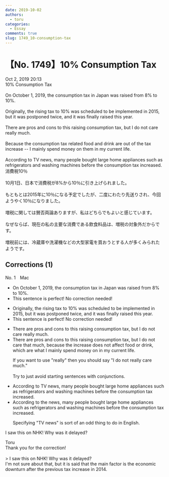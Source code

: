 ```yaml
---
date: 2019-10-02
authors:
  - toru
categories:
  - Essay
comments: true
slug: 1749_10-consumption-tax
---
```


# 【No. 1749】10% Consumption Tax 
<div class="date">Oct 2, 2019 20:13</div>
<div id="post"><div id="body_show_ori">
10% Consumption Tax <br/><br/>On October 1, 2019, the consumption tax in Japan was raised from 8% to 10%.<br/><br/>Originally, the rising tax to 10% was scheduled to be implemented in 2015, but it was postponed twice, and it was finally raised this year.<br/><br/>There are pros and cons to this raising consumption tax, but I do not care really much.<br/><br/>Because the consumption tax related food and drink are out of the tax increase -- I mainly spend money on them in my current life.<br/><br/>According to TV news, many people bought large home appliances such as refrigerators and washing machines before the consumption tax increased.
</div></div>

<!-- more -->

<div id="post_ja"><div id="body_show_mo">
消費税10％<br/><br/>10月1日、日本で消費税が8%から10％に引き上げられました。<br/><br/>もともとは2015年に10％になる予定でしたが、二度にわたり先送りされ、今回ようやく10％になりました。<br/><br/>増税に関しては賛否両論ありますが、私はどちらでもよいと感じています。<br/><br/>なぜならば、現在の私の主要な消費である飲食料品は、増税の対象外だからです。<br/><br/>増税前には、冷蔵庫や洗濯機などの大型家電を買おうとする人が多くみられたようです。
</div></div>

## Corrections (1)
<div id="block"><div class="first_name"> No. 1　<span class="just_name">Mac</span></div><div id="block2">
<ul class="correction_field">
<li class="incorrect">On October 1, 2019, the consumption tax in Japan was raised from 8% to 10%.</li>
<li class="corrected perfect">This sentence is perfect! No correction needed!</li>
</ul>
<ul class="correction_field">
<li class="incorrect">Originally, the rising tax to 10% was scheduled to be implemented in 2015, but it was postponed twice, and it was finally raised this year.</li>
<li class="corrected perfect">This sentence is perfect! No correction needed!</li>
</ul>
<ul class="correction_field">
<li class="incorrect">There are pros and cons to this raising consumption tax, but I do not care really much.</li>
<li class="corrected correct">
There are pros and cons to this raising consumption tax, but I do not care <span class="f_blue">that </span>much, because the increase does not affect food or drink, which are what I mainly spend money on in my current life.
<p class="correction_comment">If you want to use "really" then you should say "I do not really care much."<br/><br/>Try to just avoid starting sentences with conjunctions.</p>
</li>
</ul>
<ul class="correction_field">
<li class="incorrect">According to TV news, many people bought large home appliances such as refrigerators and washing machines before the consumption tax increased.</li>
<li class="corrected correct">
According to <span class="f_blue">the </span>news, many people bought large home appliances such as refrigerators and washing machines before the consumption tax increased.
<p class="correction_comment">Specifying "TV news" is sort of an odd thing to do in English.</p>
</li>
</ul>
<p class="comment_small">
 I saw this on NHK! Why was it delayed?
</p>

</div><div class="name"><span class="just_name">Toru</span><br>
Thank you for the correction!<br/><br/>&gt; I saw this on NHK! Why was it delayed?<br/>I'm not sure about that, but it is said that the main factor is the economic downturn after the previous tax increase in 2014.
</div>
</div>
